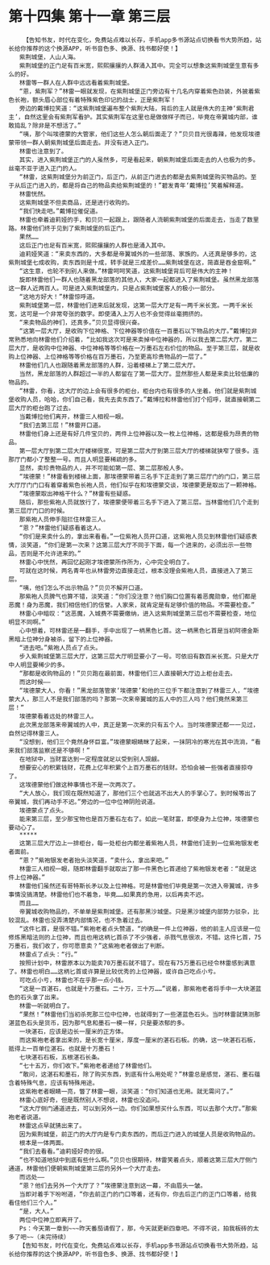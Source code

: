 # 第十四集 第十一章 第三层
        【告知书友，时代在变化，免费站点难以长存，手机app多书源站点切换看书大势所趋，站长给你推荐的这个换源APP，听书音色多、换源、找书都好使！】
       紫荆城堡，人山人海。
       紫荆城堡的正门足有百米宽，熙熙攘攘的人群涌入其中。完全可以想象这紫荆城堡生意有多么的好。
       林雷等一群人在人群中远远看着紫荆城堡。
       “恩，紫荆军？”林雷一眼就发现，在紫荆城堡正门旁边有十几名内穿着紫色劲装，外披着紫色长袍，额头眉心部位有着特殊紫色印记的战士，正是紫荆军！
       旁边的戴博拉笑道：“这紫荆城堡遍布整个紫荆大陆，背后的主人就是伟大的主神‘紫荆君主’，自然这里会有紫荆军看护。其实紫荆军在这里也是做做样子而已，毕竟在帝翼城内部，谁敢捣乱？除非是不想活了。”
       “咦，那个叫埃德蒙的大管家，他们这些人怎么朝后面走了？”贝贝目光很毒辣，他发现埃德蒙带领一群人朝紫荆城堡后面走去。并没有进入正门。
       林雷也注意到了。
       其实，进入紫荆城堡正门的人虽然多，可是看起来，朝紫荆城堡后面走去的人也极为的多。丝毫不亚于进入正门的人。
       “林雷，这紫荆城堡分为前正门，后正门，从前正门进去的都是去紫荆城堡购买物品的。至于从后正门进入的，都是将自己的物品卖给紫荆城堡的！”碧发青年‘戴博拉’笑着解释道。
       林雷恍然。
       这紫荆城堡不但卖商品，还是进行收购的。
       “我们快走吧。”戴博拉催促道。
       林雷也牵着迪莉娅的手，和贝贝一起跟上，跟随者人流朝紫荆城堡的后面走去，当走了数里路。林雷他们终于见到了紫荆城堡的后正门。
       果然……
       这后正门也足有百米宽，熙熙攘攘的人群也是涌入其中。
       迪莉娅笑道：“来卖东西的，大多都是帝翼城外的一些部落、家族的。人还真是够多的，这紫荆城堡七成收购，卖东西则是十成，转手就是三成差价……紫荆城堡在这，简直是吞金窟啊。”
       “这生意，也轮不到别人来做。”林雷呵呵笑道，这紫荆城堡背后可是伟大的主神！
       旋即林雷他们一群人也随着黑龙部落的其他人，大家一起都进入了紫荆城堡。虽然黑龙部落这一群人近两百人。可是进入紫荆城堡内，只是占紫荆城堡客人的极小一部分。
       “这地方好大！”林雷惊呼道。
       紫荆城堡第一层，林雷他们进来后就发现，这第一层大厅足有一两千米长宽。一两千米长宽，这可是一个非常夸张的数字。即使涌入上万人也不会觉得丝毫拥挤的。
       “来卖物品的神们，还真多。”贝贝显得很兴奋。
       “这第一层大厅，是收购下位神格、下位神器等价值在一百墨石以下物品的大厅。”戴博拉非常熟悉地向林雷他们介绍着，“比如我这次可是来卖掉中位神器的，所以我去第二层大厅。第二层大厅，是收购中位神器、中位神格等等价格在一万墨石左右价位的物品。至于第三层，就是收购上位神器、上位神格等等价格在百万墨石，乃至更高珍贵物品的一层了。”
       林雷他们几人也跟随着黑龙部落的人群，沿着楼梯上了第二层大厅。
       当然，黑龙部落的人群超过一半的人都留在了第一层大厅。显然那些人都是来卖比较低廉的物品的。
       “林雷，你看，这大厅的边上会有很多的柜台，柜台内也有很多的人坐着。他们就是紫荆城堡收购人员，哈哈，你们自己看，我先去卖东西了。”戴博拉和林雷他们打个招呼，就直接朝第二层大厅的柜台跑了过去。
       当戴博拉他们离开，林雷三人相视一眼。
       “我们去第三层！”林雷开口道。
       林雷他们身上还是有好几件宝贝的，两件上位神器以及一枚上位神格，这都是极为昂贵的物品。
       第一层大厅到第二层大厅楼梯很宽，可是第二层大厅到第三层大厅的楼梯就狭窄了很多。连那厅门都小了整整一号。而且人明显要稀疏的多。
       显然，卖珍贵物品的人，并不可能如第一层、第二层那般人多。
       “埃德蒙！”林雷看到楼梯上面，那埃德蒙带着三名手下正走到了第三层厅门的门口，第三层大厅厅门门口有着穿着紫色长袍人员，他们似乎在和埃德蒙交谈，埃德蒙更是取出了一颗神格。
       “埃德蒙取出神格干什么？”林雷有些疑惑。
       随后，那些紫袍人员就放行了，埃德蒙便带着三名手下进入了第三层。当林雷他们几个走到第三层厅门口的时候。
       那紫袍人员伸手阻拦住林雷三人。
       “恩？”林雷他们疑惑看着这人。
       “你们是来卖什么的，拿出来看看。”一位紫袍人员开口道，这紫袍人员见到林雷他们疑惑表情，淡笑道，“你们是第一次来？这第三层大厅不同于下面，每一个进来的，必须出示一些物品，否则是不允许进来的。”
       林雷心中恍然，再回忆起刚才埃德蒙所作所为，心中完全明白了。
       可就在这时候，两名青年也从林雷旁边直接走过，根本没理会紫袍人员，直接进入了第三层。
       “咦，他们怎么不出示物品？”贝贝不解开口道。
       那紫袍人员脾气也算不错，淡笑道：“你们没注意？他们胸口位置有着恶魔勋章，他们都是恶魔！身为恶魔，我们相信他们的信誉。人家来，就肯定是有足够价值的物品。不需要检查。”
       林雷心中暗叹：“这恶魔，入城费不需要缴纳，进入这紫荆城堡第三层也不需要检查，地位明显不同啊。”
       心中想着，可林雷还是一翻手，手中出现了一柄黑色匕首。这一柄黑色匕首是当初阿德金斯黑暗上位神分身被杀，留下的上位神器。
       “进去吧。”紫袍人员点了点头。
       步入紫荆城堡第三层大厅，这第三层大厅明显要小了一号。可依旧有数百米长宽。只是大厅中人明显要稀少的多。
       “那都是收购物品的！”贝贝跑在最前面，林雷他们三人直接朝大厅边上柜台走去。
       而这时候——
       “埃德蒙大人，你看！”黑龙部落管家‘埃德蒙’和他的三位手下都注意到了林雷三人，“埃德蒙大人，那三人不是我们部落的吗？那第一次来帝翼城的五人中的三人吗？他们竟然来第三层！”
       埃德蒙看着远处的林雷三人。
       此次黑龙部落来帝翼城的人中，真正是第一次来的只有五个人。当时埃德蒙还都一一见过，自然记得林雷三人。
       “没想到，他们三个竟然身怀巨富。”埃德蒙眼睛眯了起来，一抹阴冷的寒光在其中流淌，“看来我们部落监察还是不够啊！”
       在地狱中，当财富达到一定程度就足以受到别人觊觎。
       想要安心的积累钱财，花费上亿年积累个上百万墨石的钱财。恐怕会被一些强者直接掠夺了。
       这埃德蒙他们做这种事情也不是一次两次了。
       “大人放心，我们现在既然知道了，那他们三个也就逃不出大人的手掌心了。到时候等出了帝翼城，我们再动手不迟。”旁边的一位中位神阴险说道。
       埃德蒙点了点头。
       能来第三层，至少那宝物也是百万墨石左右了。如此一笔财富，即使身为上位神，埃德蒙也要动心了。
       *****
       这第三层大厅边上一排柜台，每一处柜台内都坐着紫袍人员，林雷他们走到一位紫袍银发老者面前。
       “恩？”紫袍银发老者抬头淡笑道，“卖什么，拿出来吧。”
       林雷三人相视一眼，随即林雷翻手就取出了那一件黑色匕首递给了紫袍银发老者：“就是这件上位神器。”
       林雷他们虽然还有哥特斯长矛以及上位神格。可是林雷他们毕竟是第一次进入帝翼城，许多事情没搞清楚。林雷他们也不着急，毕竟……如果真的急用，以后再卖不迟。
       而且……
       帝翼城收购物品的，不单单是紫荆城堡。还有那黑沙城堡。只是黑沙城堡内部势力驳杂，比较混乱。林雷也没弄清楚内部情况，也不急着过去。
       “这件匕首，是很不错。”紫袍老者点头赞道，“的确是一件上位神器，他的前主人应该是一位修炼黑暗法则的上位神，而且也用这柄匕首杀了不少强者，杀戮气息很浓，不错。这件匕首，75万墨石，我们收了，你可愿意卖？”这紫袍老者做出了判断。
       林雷点了点头：“行。”
       按照计划中，林雷原本以为能卖70万墨石就不错了。现在有75万墨石已经令林雷感到满意了。林雷也明白……这柄匕首或许算是比较优秀的上位神器，或许自己吃点小亏。
       可吃点小亏，林雷也不在乎那一点小钱。
       “这是一百湛石，也就是十万墨石。二十万，三十万……”说着，那紫袍老者将手中一大块湛蓝色的石头拿了出来。
       林雷一听就明白了。
       “果然！”林雷他们当初杀死那三位中位神，也就得到了一些湛蓝色石头。当时林雷就猜测那湛蓝色石头是货币，因为那气息和墨石一模一样，只是要浓郁的多。
       一块湛石，应该是边长一厘米的正方体。
       而这紫袍老者拿出来的，是长宽十厘米，厚度一厘米的湛石石板。的确，这一块湛石石板，抵得上一百单位湛石。也就是十万墨石！
       七块湛石石板，五根湛石长条。
       “七十五万，你们收下。”紫袍老者递给了林雷他们。
       “敢问，这湛石和墨石，除了购买东西，到底有什么用处呢？”林雷总是感觉，湛石、墨石蕴含着特殊气息，应该有特殊用途。
       这紫袍老者眼睛一亮，瞥了林雷一眼，淡笑道：“你们知道也无用。就无需问了。”
       林雷心底好奇，但是既然别人不想说，林雷也没追问。
       “这大厅侧门通道进去，可以到另外一边。你们如果想买什么东西，可以去那个大厅。”那紫袍老者说道。
       林雷这点早就猜出来了。
       因为紫荆城堡，前正门的大厅内是专门卖东西的，而后正门进入的城堡人员是收购物品的。
       根本是一体两面。
       “我们去看看。”迪莉娅好奇的很。
       “也不知道地狱中到底有些什么啊。”贝贝也很期待，林雷笑着点头，顺着这第三层大厅侧门通道，林雷他们便朝紫荆城堡第三层的另外一个大厅走去。
       而远处——
       “恩？他们去另外一个大厅了？”埃德蒙注意到这一幕，不由眉头一皱。
       当即对着手下吩咐道，“你去前正门的门口等着，还有你，你去后正门的正门口等着，给我看住他们三个人。”
       “是，大人。”
       两位中位神立即离开了。
       Ps：今天第一章到~~~昨天番茄请假了，那，今天就更新四章吧。不得不说，拍我板砖的太多了吧~~（未完待续）
       【告知书友，时代在变化，免费站点难以长存，手机app多书源站点切换看书大势所趋，站长给你推荐的这个换源APP，听书音色多、换源、找书都好使！】